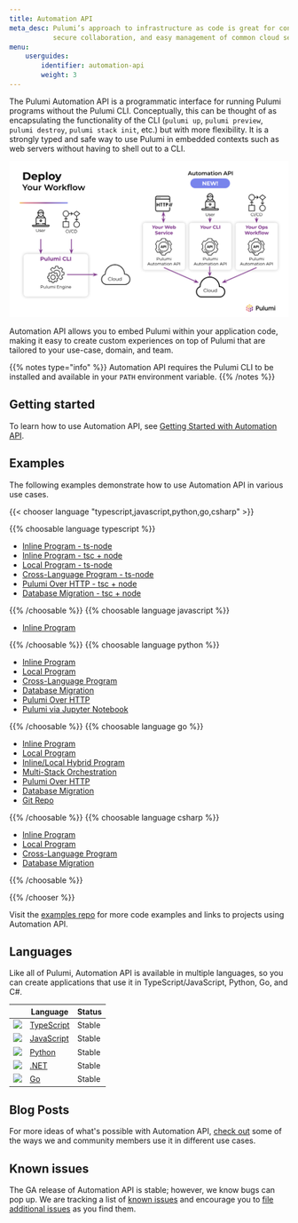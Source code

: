 ```yaml
---
title: Automation API
meta_desc: Pulumi’s approach to infrastructure as code is great for continuous delivery,
           secure collaboration, and easy management of common cloud services and operations.
menu:
    userguides:
        identifier: automation-api
        weight: 3
---
```


The Pulumi Automation API is a programmatic interface for running Pulumi programs without the Pulumi CLI. Conceptually, this can be thought of as encapsulating the functionality of the CLI (`pulumi up`, `pulumi preview`, `pulumi destroy`, `pulumi stack init`, etc.) but with more flexibility. It is a strongly typed and safe way to use Pulumi in embedded contexts such as web servers without having to shell out to a CLI.

![automation-api](automation-api.png)

Automation API allows you to embed Pulumi within your application code, making it easy to create custom experiences on top of Pulumi that are tailored to your use-case, domain, and team.

{{% notes type="info" %}}
Automation API requires the Pulumi CLI to be installed and available in your `PATH` environment variable.
{{% /notes %}}

## Getting started

To learn how to use Automation API, see [Getting Started with Automation API](/docs/guides/automation-api/getting-started-automation-api).

## Examples

The following examples demonstrate how to use Automation API in various use cases.

{{< chooser language "typescript,javascript,python,go,csharp" >}}

{{% choosable language typescript %}}

* [Inline Program - ts-node](https://github.com/pulumi/automation-api-examples/blob/main/nodejs/inlineProgram-tsnode)
* [Inline Program - tsc + node](https://github.com/pulumi/automation-api-examples/blob/main/nodejs/inlineProgram-ts)
* [Local Program - ts-node](https://github.com/pulumi/automation-api-examples/blob/main/nodejs/localProgram-tsnode)
* [Cross-Language Program - ts-node](https://github.com/pulumi/automation-api-examples/blob/main/nodejs/crossLanguage-tsnode)
* [Pulumi Over HTTP - tsc + node](https://github.com/pulumi/automation-api-examples/blob/main/nodejs/pulumiOverHttp-ts)
* [Database Migration - tsc + node](https://github.com/pulumi/automation-api-examples/blob/main/nodejs/databaseMigration-ts)

{{% /choosable %}}
{{% choosable language javascript %}}

* [Inline Program](https://github.com/pulumi/automation-api-examples/blob/main/nodejs/inlineProgram-js)

{{% /choosable %}}
{{% choosable language python %}}

* [Inline Program](https://github.com/pulumi/automation-api-examples/blob/main/python/inline_program)
* [Local Program](https://github.com/pulumi/automation-api-examples/blob/main/python/local_program)
* [Cross-Language Program](https://github.com/pulumi/automation-api-examples/blob/main/python/cross_language)
* [Database Migration](https://github.com/pulumi/automation-api-examples/blob/main/python/database_migration)
* [Pulumi Over HTTP](https://github.com/pulumi/automation-api-examples/blob/main/python/pulumi_over_http)
* [Pulumi via Jupyter Notebook](https://github.com/pulumi/automation-api-examples/blob/main/python/pulumi_via_jupyter)

{{% /choosable %}}
{{% choosable language go %}}

* [Inline Program](https://github.com/pulumi/automation-api-examples/blob/main/go/inline_program)
* [Local Program](https://github.com/pulumi/automation-api-examples/blob/main/go/local_program)
* [Inline/Local Hybrid Program](https://github.com/pulumi/automation-api-examples/blob/main/go/inline_local_hybrid)
* [Multi-Stack Orchestration](https://github.com/pulumi/automation-api-examples/blob/main/go/multi_stack_orchestration)
* [Pulumi Over HTTP](https://github.com/pulumi/automation-api-examples/blob/main/go/pulumi_over_http)
* [Database Migration](https://github.com/pulumi/automation-api-examples/blob/main/go/database_migration)
* [Git Repo](https://github.com/pulumi/automation-api-examples/blob/main/go/git_repo_program)

{{% /choosable %}}
{{% choosable language csharp %}}

* [Inline Program](https://github.com/pulumi/automation-api-examples/blob/main/dotnet/InlineProgram)
* [Local Program](https://github.com/pulumi/automation-api-examples/blob/main/dotnet/LocalProgram)
* [Cross-Language Program](https://github.com/pulumi/automation-api-examples/blob/main/dotnet/CrossLanguage)
* [Database Migration](https://github.com/pulumi/automation-api-examples/blob/main/dotnet/DatabaseMigration)

{{% /choosable %}}

{{% /chooser %}}

Visit the [examples repo](https://github.com/pulumi/automation-api-examples) for more code examples and links to projects using Automation API.

## Languages

Like all of Pulumi, Automation API is available in multiple languages, so you can create applications that use it in TypeScript/JavaScript, Python, Go, and C#.

|                                                        | Language                                                                | Status                                                            |
| ------------------------------------------------------ | ----------------------------------------------------------------------- | ----------------------------------------------------------------- |
| <img src="/logos/tech/logo-ts.png" class="h-10" />     | [TypeScript](/docs/reference/pkg/nodejs/pulumi/pulumi/automation/) | Stable                                                            |
| <img src="/logos/tech/logo-js.png" class="h-10" />     | [JavaScript](/docs/reference/pkg/nodejs/pulumi/pulumi/automation/) | Stable                                                            |
| <img src="/logos/tech/logo-python.png" class="h-10" /> | [Python](/docs/reference/pkg/python/pulumi/#module-pulumi.automation) | Stable                                                           |
| <img src="/logos/tech/dotnet.png" class="h-10" />      | [.NET](/docs/reference/pkg/dotnet/Pulumi.Automation/Pulumi.Automation.html) | Stable |
| <img src="/logos/tech/logo-golang.png" class="h-10" /> | [Go](https://pkg.go.dev/github.com/pulumi/pulumi/sdk/v3/go/auto?tab=doc) | Stable |

## Blog Posts

For more ideas of what's possible with Automation API, [check out](https://www.pulumi.com/blog/tag/automation-api/) some of the ways we and community members use it in different use cases.

## Known issues

The GA release of Automation API is stable; however, we know bugs can pop up. We are tracking a list of [known issues](https://github.com/pulumi/pulumi/issues?q=is%3Aissue+is%3Aopen+label%3Aarea%2Fautomation-api) and encourage you to [file additional issues](https://github.com/pulumi/pulumi/issues/new?assignees=&labels=needs-triage&template=bug_report.md&title=) as you find them.
